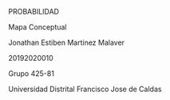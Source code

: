 PROBABILIDAD

Mapa Conceptual

Jonathan Estiben Martinez Malaver 

20192020010

Grupo 425-81

Universidad Distrital Francisco Jose de Caldas
